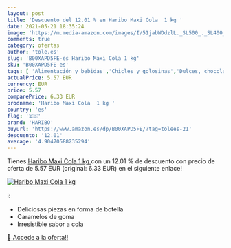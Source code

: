 ```yaml
---
layout: post
title: 'Descuento del 12.01 % en Haribo Maxi Cola  1 kg '
date: 2021-05-21 18:35:24
image: 'https://m.media-amazon.com/images/I/51jabWDdzlL._SL500_._SL400_.jpg'
comments: true
category: ofertas
author: 'tole.es'
slug: 'B00XAPD5FE-es Haribo Maxi Cola 1 kg'
sku: 'B00XAPD5FE-es'
tags: [ 'Alimentación y bebidas','Chicles y golosinas','Dulces, chocolates y chicles','Golosinas','haribo', ]
actualPrice: 5.57 EUR
currency: EUR
price: 5.57
comparePrice: 6.33 EUR
prodname: 'Haribo Maxi Cola  1 kg '
country: 'es'
flag: '🇪🇸'
brand: 'HARIBO'
buyurl: 'https://www.amazon.es/dp/B00XAPD5FE/?tag=tolees-21'
descuento: '12.01'
average: '4.90470588235294'
---
```


Tienes [Haribo Maxi Cola  1 kg ](https://www.amazon.es/dp/B00XAPD5FE/?tag=tolees-21) con un 12.01 % de descuento con precio de oferta de 5.57 EUR (original: 6.33 EUR) en el siguiente enlace!

[![Haribo Maxi Cola  1 kg ](https://m.media-amazon.com/images/I/51jabWDdzlL._SL500_._SL400_.jpg)](https://www.amazon.es/dp/B00XAPD5FE/?tag=tolees-21)

ℹ️:

- Deliciosas piezas en forma de botella
- Caramelos de goma
- Irresistible sabor a cola

[🛒 Accede a la oferta!!](https://www.amazon.es/dp/B00XAPD5FE/?tag=tolees-21)
